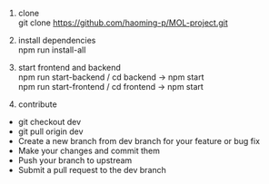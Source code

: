 1. clone  
git clone https://github.com/haoming-p/MOL-project.git

2. install dependencies  
npm run install-all

3. start frontend and backend  
npm run start-backend / cd backend -> npm start  
npm run start-frontend / cd frontend -> npm start

4. contribute  
- git checkout dev  
- git pull origin dev  
- Create a new branch from dev branch for your feature or bug fix
- Make your changes and commit them
- Push your branch to upstream
- Submit a pull request to the dev branch

